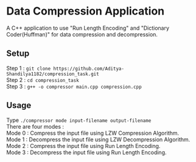 # Data Compression Application
A C++ application to use "Run Length Encoding" and "Dictionary Coder(Huffman)" for data compression and decompression.<br>
## Setup
Step 1 : ```git clone https://github.com/Aditya-Shandilya1182/compression_task.git```<br>
Step 2 : ```cd compression_task```<br>
Step 3 : ```g++ -o compressor main.cpp compression.cpp```<br>
## Usage
Type ```./compressor mode input-filename output-filename``` <br>
There are four modes : <br>
Mode 0 : Compress the input file using LZW Compression Algorithm.<br>
Mode 1 : Decompress the input file using LZW Decompression Algorithm.<br>
Mode 2 : Compress the input file using Run Length Encoding.<br>
Mode 3 : Decompress the input file using Run Length Encoding.<br>


